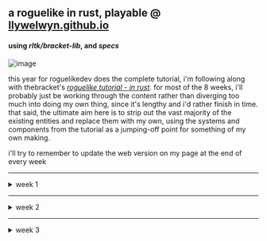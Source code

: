 ## a roguelike in rust, playable @ [llywelwyn.github.io](https://llywelwyn.github.io/)

#### using _rltk/bracket-lib_, and _specs_

![image](https://github.com/Llywelwyn/rust-rl/assets/82828093/b05e4f0b-2062-4abe-9fee-c679f9ef420d)

this year for roguelikedev does the complete tutorial, i'm following along with thebracket's [_roguelike tutorial - in rust_](https://bfnightly.bracketproductions.com). for most of the 8 weeks, i'll probably just be working through the content rather than diverging too much into doing my own thing, since it's lengthy and i'd rather finish in time. that said, the ultimate aim here is to strip out the vast majority of the existing entities and replace them with my own, using the systems and components from the tutorial as a jumping-off point for something of my own making.

i'll try to remember to update the web version on my page at the end of every week

---

<details>
<summary>week 1</summary>
  
- brogue-like colours
  - i was staring at a horrible-looking game for a while as i tried to figure out how to make it look nice, before deciding to try the brogue method of colour offsets. when a map is generated, it also generates a red, green, and blue offset value for every tile on the map, and applies them during rendering. after making that change i started to miss the previous hue, so i combined the two. as it stands, every tile starts off a subtle green/blue, has rgb offsets applied on top of that, and then has the actual tile colour applied. and it ends up making something like this

    ![image](https://github.com/Llywelwyn/rust-rl/assets/82828093/2ded4eb7-b758-4022-8fee-fdf12673cf0e)

- fov
  - decided to use bracket-lib's symmetric shadowcasting for common viewsheds (i.e. sight)
  - and implemented elig's [raycasting](https://www.roguebasin.com/index.php/Eligloscode) algorithm for any viewsheds that _dont_ need that level of detail. symmetric is great, but when it comes to viewsheds that often _aren't_ symmetric in the first place, it's not really necessary (i.e. it's not often you've got two people with: the same additional viewshed, both within range, etc.). doing it this way comes with the benefit of being able to easily define what blocks a viewshed, rather than having to make a whole new BaseMap to work through bracket-lib

- telepaths and having brains
  - telepathy! a personal favourite rl feature, so i thought it'd be a cool test of the raycasting. right now it's simple, since the point was really just making sure the raycasting worked: there's a component for _being a telepath_, and for _having a mind_. if someone has telepathy, they'll see every entity with a mind within a given radius (defined by their telepath component), even through walls.

    ![image](https://github.com/Llywelwyn/rust-rl/assets/82828093/d55d5df4-267c-4dd5-b166-8417f58365af)
    
- atomised spawn tables
  - i tried figuring out how often things would spawn by just looking at the weighted tables, and i had no idea at a glance, so i replaced it with category tables. right now it's just rolling for an entity or a mob, and then rolling on the right table from there, but at least it means easily being able to see how often something will spawn. on average right now, there's 1 item : 3 mobs

</details>

---

<details>
  <summary>week 2</summary>
  
- most of section 3 - generating maps
  - this week was mostly just working away at the mapgen stuff. getting all the algorithms in, chaining builders, being able to do prefabs. whenever i got bored i just opened rexpaint and toyed around with making simple vaults.
  
- 8-bit walls
  - i wasn't happy with how the walls looked, so i made the masks 8-bit instead of just 4-, which means being able to be a lot more specific with which glyphs are used. mainly it means no more grids of ╬. this comes with a side-effect of magic mapping looking a lot better.

    ![wall bitmask before-and-after](https://github.com/Llywelwyn/rust-rl/assets/82828093/6568d203-e0b0-4c68-ad81-fe2d5c2f0ac3)

</details>

---

<details>
  <summary>week 3</summary>

- (better) vault loot
  - moved over to using raws and atomised spawn tables into a bunch of sub-categories in the process, like wands, equipment, potions, etc. now there's options for rolling just out of subsets of items - useful for adding a specific spawn to a vault, or ensuring there's always an amount of food on a given level, etc. can also use this in the future for categorising groups of mobs, to only spawn x mobtype on a given map too.
  
    ![image](https://github.com/Llywelwyn/rust-rl/assets/82828093/32b73494-2d70-424f-a551-fe911c66ef9b)


- actions with directions
  - made a new runstate that prompts the player to pick a direction, and takes a function as an argument. after the player picks a direction, it calls the function with that direction as the args. right now it's being used for door stuff, but now it'll be super easy to make anything else that needs the same parameters
    
    ![week 3 - kicking doors](https://github.com/Llywelwyn/rust-rl/assets/82828093/561135cc-87ae-4e19-b065-486c3736542d)


- ui stuff
  - there's a help screen now with controls, accessed with [?], and a death screen that actually logs some stuff
    
    ![image](https://github.com/Llywelwyn/rust-rl/assets/82828093/cedd471d-8f5c-4a94-9ea1-6999fc56372d)
  - finally, identical items in the inventory stack. i waited with this until figuring out a way that would work with extra parameters in the future like BUC. current solution is using a BTreeMap with a tuple containing the parameters that need to be the same (right now just the name) as the key, and the number of those items in the inventory as the value.
  - wand uses are tracked now with a number of asterisks next to their name -- i'll change this once i add in identification
    
    ![image](https://github.com/Llywelwyn/rust-rl/assets/82828093/98d15bee-e825-47ea-9ef8-04d8312f00af)




</details>
